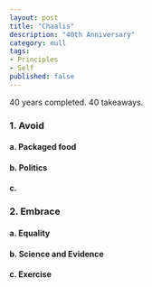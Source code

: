 ```yaml
---
layout: post
title: "Chaalis"
description: "40th Anniversary"
category: null
tags: 
- Principles
- Self
published: false
---
```

 
40 years completed. 40 takeaways.

### 1. Avoid
#### a. Packaged food
#### b. Politics
#### c. 

### 2. Embrace
#### a. Equality
#### b. Science and Evidence
#### c. Exercise
